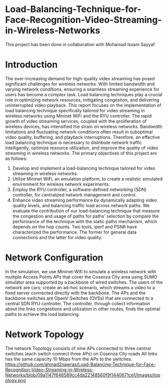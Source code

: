 # Load-Balancing-Technique-for-Face-Recognition-Video-Streaming-in-Wireless-Networks
This project has been done in collaboration with Mohamad Issam Sayyaf

# Introduction
The ever-increasing demand for high-quality video streaming has posed significant challenges for wireless networks. With limited bandwidth and varying network conditions, ensuring a seamless streaming experience for users has become a complex task. Load balancing techniques play a crucial role in optimizing network resources, mitigating congestion, and delivering uninterrupted video playback. This report focuses on the implementation of load balancing technique specifically tailored for video streaming in wireless networks using Mininet WiFi and the RYU controller.
The rapid growth of video streaming services, coupled with the proliferation of wireless devices, has intensified the strain on wireless networks. Bandwidth limitations and fluctuating network conditions often result in suboptimal video quality, buffering, and playback interruptions. Therefore, an effective load balancing technique is necessary to distribute network traffic intelligently, optimize resource utilization, and improve the quality of video streaming in wireless networks.
The primary objectives of this project are as follows:
1. Develop and implement a load-balancing technique tailored for video streaming in wireless networks.
2. Utilize Mininet WiFi, an emulation platform, to create a realistic simulated environment for wireless network experiments.
3. Employ the RYU controller, a software-defined networking (SDN) controller, for centralized network management and control.
4. Enhance video streaming performance by dynamically adapting video quality levels, and balancing traffic load across network paths.
We evaluate the contribution of our load-balancing technique that measure the congestion and usage of paths for paths’ selection by compare the performance of the technique with the static paths mechanism, which depends on the hop counts.
Two tools, iperf and PSNR have characterized the performance. The former for general data connections and the latter for video quality.

# Network Configuration
In the simulation, we use Mininet-Wifi to simulate a wireless network with multiple Access Points APs that cover the Cosenza City area using SUMO simulator area supported by a backbone of wired switches. The users of the network are cars; create an ad-hoc scenario, which streams a video to a fixed server connected directly with the backbone. The APs and the backbone switches are OpenV Switches (OVSs) that are connected to a central SDN RYU controller.
The controller, through collect information about the links congestions and utilization in other routes, finds the optimal paths to achieve the load balancing.

# Network Topology 
The network Topology consists of nine APs connected to three central switches (each switch connect three APs) on Cosenza City roads
All links has the same capacity 10 Mbps from the APs to the switches.
https://github.com/ahmad2nawras/Load-Balancing-Technique-for-Face-Recognition-Video-Streaming-in-Wireless-Networks/blob/09a1147f646589cc4da22148560f9f1440671ce1/Images/topology.png
